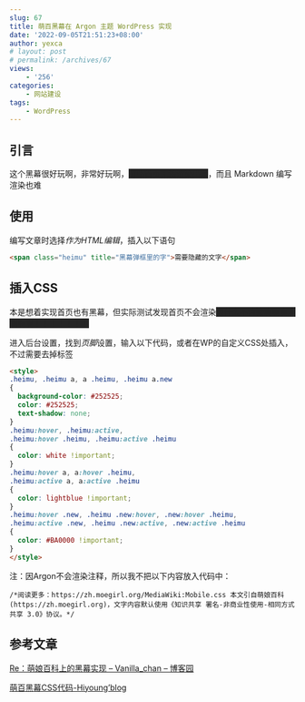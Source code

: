 ```yaml
---
slug: 67
title: 萌百黑幕在 Argon 主题 WordPress 实现
date: '2022-09-05T21:51:23+08:00'
author: yexca
# layout: post
# permalink: /archives/67
views:
    - '256'
categories:
    - 网站建设
tags:
    - WordPress
---
```


## 引言

这个黑幕很好玩啊，非常好玩啊，<span class="heimu" title="这样可以吗？">可惜首页无法渲染出来</span>，而且 Markdown 编写渲染也难

## 使用

编写文章时选择*作为HTML编辑*，插入以下语句

```html
<span class="heimu" title="黑幕弹框里的字">需要隐藏的文字</span>
```

## 插入CSS

本是想着实现首页也有黑幕，但实际测试发现首页不会渲染<span class="heimu" title="试试想象Warma的声音">为什么不渲染啊啊啊啊啊啊啊！！！！！！！</span>

进入后台设置，找到*页脚*设置，输入以下代码，或者在WP的自定义CSS处插入，不过需要去掉标签

```html
<style>
.heimu, .heimu a, a .heimu, .heimu a.new 
{
  background-color: #252525;
  color: #252525;
  text-shadow: none;
}
.heimu:hover, .heimu:active,
.heimu:hover .heimu, .heimu:active .heimu 
{
  color: white !important;
}
.heimu:hover a, a:hover .heimu,
.heimu:active a, a:active .heimu 
{
  color: lightblue !important;
}
.heimu:hover .new, .heimu .new:hover, .new:hover .heimu,
.heimu:active .new, .heimu .new:active, .new:active .heimu 
{
  color: #BA0000 !important;
}
</style>
```

注：因Argon不会渲染注释，所以我不把以下内容放入代码中：

`/*阅读更多：https://zh.moegirl.org/MediaWiki:Mobile.css 本文引自萌娘百科(https://zh.moegirl.org)，文字内容默认使用《知识共享 署名-非商业性使用-相同方式共享 3.0》协议。*/`

## 参考文章

[Re：萌娘百科上的黑幕实现 – Vanilla\_chan – 博客园](https://www.cnblogs.com/Vanilla-chan/p/12355387.html)

[萌百黑幕CSS代码-Hiyoung’blog](https://hiyoungssr.xyz/2022/08/22/%E8%90%8C%E7%99%BE%E9%BB%91%E5%B9%95CSS%E4%BB%A3%E7%A0%81/)

<style>
.heimu, .heimu a, a .heimu, .heimu a.new 
{
  background-color: #252525;
  color: #252525;
  text-shadow: none;
}
.heimu:hover, .heimu:active,
.heimu:hover .heimu, .heimu:active .heimu 
{
  color: white !important;
}
.heimu:hover a, a:hover .heimu,
.heimu:active a, a:active .heimu 
{
  color: lightblue !important;
}
.heimu:hover .new, .heimu .new:hover, .new:hover .heimu,
.heimu:active .new, .heimu .new:active, .new:active .heimu 
{
  color: #BA0000 !important;
}
</style>
